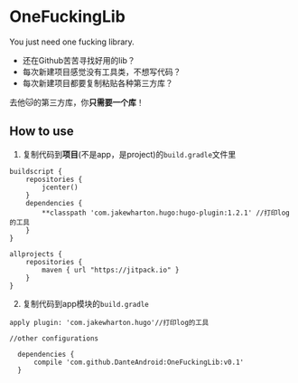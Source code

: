 # OneFuckingLib
You just need one fucking library.

- 还在Github苦苦寻找好用的lib？
- 每次新建项目感觉没有工具类，不想写代码？
- 每次新建项目都要复制粘贴各种第三方库？

去他🐱的第三方库，你**只需要一个库**！

## How to use
1. 复制代码到**项目**(不是app，是project)的`build.gradle`文件里
```
buildscript {
    repositories {
        jcenter()
    }
    dependencies {
        **classpath 'com.jakewharton.hugo:hugo-plugin:1.2.1' //打印log的工具
    }
}

allprojects {
    repositories {
        maven { url "https://jitpack.io" }
    }
}
```

2. 复制代码到app模块的`build.gradle`
```
apply plugin: 'com.jakewharton.hugo'//打印log的工具

//other configurations

  dependencies {
      compile 'com.github.DanteAndroid:OneFuckingLib:v0.1'
  }
```
